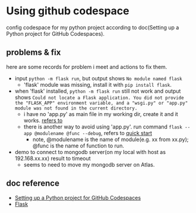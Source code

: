 # Using github codespace
config codespace for my python project according to doc(Setting up a Python project for GitHub Codespaces).
## problems & fix
here are some records for problem i meet and actions to fix them.
- input ``python -m flask run``, but output shows ``No module named flask``
    - 'flask' module was missing, install it with ``pip install flask``.
- when 'flask' installed, ``python -m flask run`` still not work and output shows ``Could not locate a Flask application. You did not provide the "FLASK_APP" environment variable, and a "wsgi.py" or "app.py" module was not found in the current directory.``
    - i have no 'app.py' as main file in my working dir, create it and it works. [refers to](https://www.cnblogs.com/hailin2018/p/13567714.html)
    - there is another way to avoid using 'app.py'. run command ```flask --app @modulename @func --debug```, refers to [quick start](https://flask.palletsprojects.com/en/3.0.x/quickstart/#a-minimal-application)
        - note, @modulename is the name of module(e.g. xx from xx.py); @func is the name of function to run.
- demo to connect to mongodb server(on my local with host as 192.168.xx.xx) result to timeout
    - seems to need to move my mongodb server on Atlas.
## doc reference
- [Setting up a Python project for GitHub Codespaces](https://docs.github.com/zh/codespaces/setting-up-your-project-for-codespaces/adding-a-dev-container-configuration/setting-up-your-python-project-for-codespaces)
- [Flask](https://flask.palletsprojects.com/en/3.0.x/)